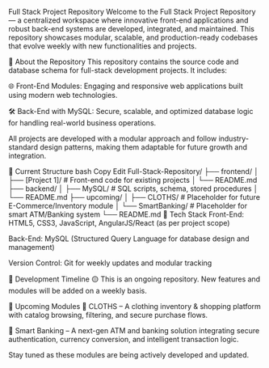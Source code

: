 Full Stack Project Repository
Welcome to the Full Stack Project Repository — a centralized workspace where innovative front-end applications and robust back-end systems are developed, integrated, and maintained. This repository showcases modular, scalable, and production-ready codebases that evolve weekly with new functionalities and projects.

🚀 About the Repository
This repository contains the source code and database schema for full-stack development projects. It includes:

🌐 Front-End Modules: Engaging and responsive web applications built using modern web technologies.

🛠️ Back-End with MySQL: Secure, scalable, and optimized database logic for handling real-world business operations.

All projects are developed with a modular approach and follow industry-standard design patterns, making them adaptable for future growth and integration.

📂 Current Structure
bash
Copy
Edit
Full-Stack-Repository/
├── frontend/
│   ├── [Project 1]/           # Front-end code for existing projects
│   └── README.md
├── backend/
│   ├── MySQL/                 # SQL scripts, schema, stored procedures
│   └── README.md
├── upcoming/
│   ├── CLOTHS/                # Placeholder for future E-Commerce/Inventory module
│   └── SmartBanking/          # Placeholder for smart ATM/Banking system
└── README.md
🔧 Tech Stack
Front-End: HTML5, CSS3, JavaScript, AngularJS/React (as per project scope)

Back-End: MySQL (Structured Query Language for database design and management)

Version Control: Git for weekly updates and modular tracking

📅 Development Timeline
🟡 This is an ongoing repository. New features and modules will be added on a weekly basis.

📌 Upcoming Modules
👚 CLOTHS – A clothing inventory & shopping platform with catalog browsing, filtering, and secure purchase flows.

🏦 Smart Banking – A next-gen ATM and banking solution integrating secure authentication, currency conversion, and intelligent transaction logic.

Stay tuned as these modules are being actively developed and updated.
